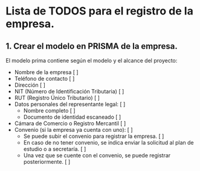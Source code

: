 
# Lista de TODOS para el registro de la empresa.


## 1. Crear el modelo en PRISMA de la empresa.

El modelo prima contiene según el modelo y el alcance del proyecto:

- Nombre de la empresa [ ]
- Teléfono de contacto [ ]
- Dirección [ ]
- NIT (Número de Identificación Tributaria) [ ]
- RUT (Registro Único Tributario) [ ]
- Datos personales del representante legal: [ ]
  - Nombre completo [ ]
  - Documento de identidad escaneado [ ]
- Cámara de Comercio o Registro Mercantil [ ]
- Convenio (si la empresa ya cuenta con uno): [ ]
  - Se puede subir el convenio para registrar la empresa. [ ]
  - En caso de no tener convenio, se indica enviar la solicitud al plan de estudio o a secretaría. [ ]
  - Una vez que se cuente con el convenio, se puede registrar posteriormente. [ ]